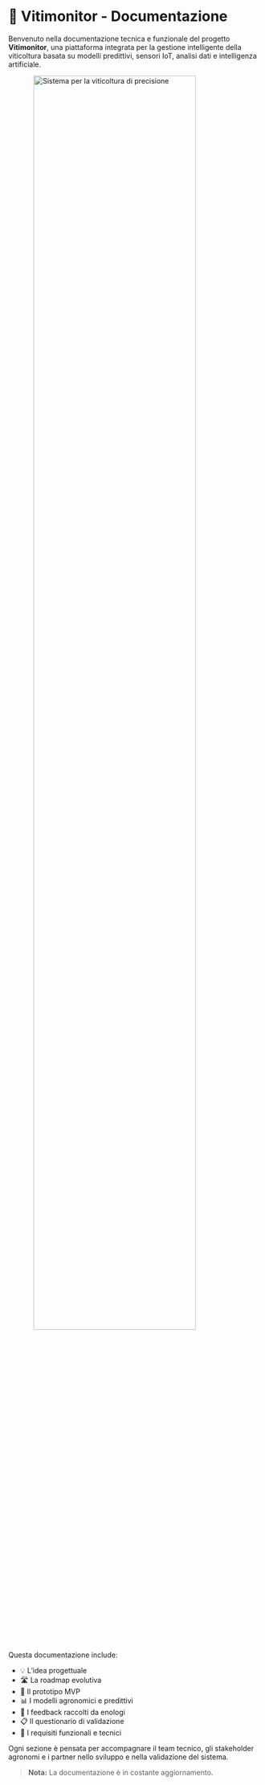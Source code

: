 # 🍇  Vitimonitor - Documentazione

Benvenuto nella documentazione tecnica e funzionale del progetto **Vitimonitor**, una piattaforma integrata per la gestione intelligente della viticoltura basata su modelli predittivi, sensori IoT, analisi dati e intelligenza artificiale.

<img src="../images/main.png" width="80%" alt="Sistema per la viticoltura di precisione" style="display: block; margin: auto;">

Questa documentazione include:

- 💡 L’idea progettuale
- 🛣️ La roadmap evolutiva
- 🔧 Il prototipo MVP
- 📊 I modelli agronomici e predittivi
- 📘 I feedback raccolti da enologi
- 📋 Il questionario di validazione
- 📐 I requisiti funzionali e tecnici

Ogni sezione è pensata per accompagnare il team tecnico, gli stakeholder agronomi e i partner nello sviluppo e nella validazione del sistema.

> **Nota:** La documentazione è in costante aggiornamento.

